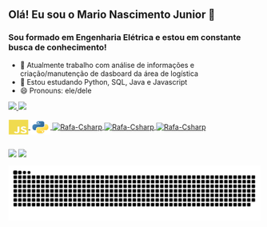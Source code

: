 ## Olá! Eu sou o Mario Nascimento Junior 👋

### Sou formado em Engenharia Elétrica e estou em constante busca de conhecimento! 


- 🔭 Atualmente trabalho com análise de informações e criação/manutenção de dasboard da área de logística
- 🌱 Estou estudando Python, SQL, Java e Javascript
- 😄 Pronouns: ele/dele

 <div>
  <a href="https://github.com/marionjunior">
  <img height="180em" src="https://github-readme-stats.vercel.app/api?username=marionjunior&show_icons=true&theme=highcontrast&include_all_commits=true&count_private=true"/>
  <img height="180em" src="https://github-readme-stats.vercel.app/api/top-langs/?username=marionjunior&layout=compact&langs_count=7&theme=highcontrast"/>
</div>
  
  </div>
<div style="display: inline_block"><br>

  <img align="center" alt="Rafa-Js" height="30" width="40" src="https://raw.githubusercontent.com/devicons/devicon/master/icons/javascript/javascript-plain.svg">
  <img align="center" alt="Rafa-Python" height="30" width="40" src="https://raw.githubusercontent.com/devicons/devicon/master/icons/python/python-original.svg">
  <img align="center" alt="Rafa-Csharp" height="30" width="40" src="https://cdn.jsdelivr.net/gh/devicons/devicon/icons/r/r-original.svg">
  <img align="center" alt="Rafa-Csharp" height="30" width="40" src="https://cdn.jsdelivr.net/gh/devicons/devicon/icons/java/java-original.svg" />
  <img align="center" alt="Rafa-Csharp" height="30" width="40" src="https://cdn.jsdelivr.net/gh/devicons/devicon/icons/ruby/ruby-original.svg" />
 
</div>

##

<div> 
  <a href = "mailto:mariojr.junior@gmail.com"><img src="https://img.shields.io/badge/-Gmail-%23333?style=for-the-badge&logo=gmail&logoColor=white" target="_blank"></a>
  <a href="https://linkedin.com/in/mário-nascimento-júnior-53a11328" target="_blank"><img src="https://img.shields.io/badge/-LinkedIn-%230077B5?style=for-the-badge&logo=linkedin&logoColor=white" target="_blank"></a> 
 
</div>


![Snake animation](https://github.com/ellen2121/ellen2121/blob/output/github-contribution-grid-snake.svg)
 
</div>
 
